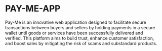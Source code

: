 # PAY-ME-APP
Pay-Me is an innovative web application designed to facilitate secure transactions between buyers and sellers by holding payments in a secure wallet until goods or services have been successfully delivered and verified. This platform aims to build trust, enhance customer satisfaction, and boost sales by mitigating the risk of scams and substandard products.

